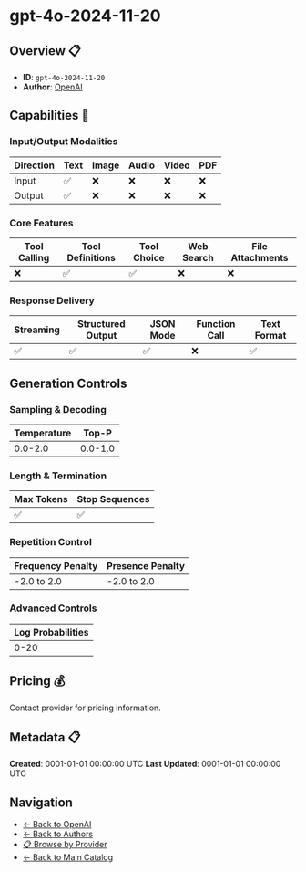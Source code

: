 # gpt-4o-2024-11-20

## Overview 📋

- **ID**: `gpt-4o-2024-11-20`
- **Author**: [OpenAI](../README.md)

## Capabilities 🎯

### Input/Output Modalities

| Direction | Text | Image | Audio | Video | PDF |
|-----------|------|-------|-------|-------|-----|
| Input     | ✅   | ❌   | ❌   | ❌   | ❌   |
| Output    | ✅   | ❌   | ❌   | ❌   | ❌   |

### Core Features

| Tool Calling | Tool Definitions | Tool Choice | Web Search | File Attachments |
|--------------|------------------|-------------|------------|------------------|
| ❌           | ✅               | ✅          | ❌         | ❌               |

### Response Delivery

| Streaming | Structured Output | JSON Mode | Function Call | Text Format |
|-----------|-------------------|-----------|---------------|--------------|
| ✅        | ✅                | ✅        | ❌            | ✅           |

## Generation Controls

### Sampling & Decoding

| Temperature | Top-P |
|---|---|
| 0.0-2.0 | 0.0-1.0 |

### Length & Termination

| Max Tokens | Stop Sequences |
|---|---|
| ✅ | ✅ |

### Repetition Control

| Frequency Penalty | Presence Penalty |
|---|---|
| -2.0 to 2.0 | -2.0 to 2.0 |

### Advanced Controls

| Log Probabilities |
|---|
| 0-20 |

## Pricing 💰

Contact provider for pricing information.

## Metadata 📋

**Created**: 0001-01-01 00:00:00 UTC
**Last Updated**: 0001-01-01 00:00:00 UTC

## Navigation

- [← Back to OpenAI](../README.md)
- [← Back to Authors](../../README.md)
- [📋 Browse by Provider](../../../providers/README.md)
- [← Back to Main Catalog](../../../README.md)
